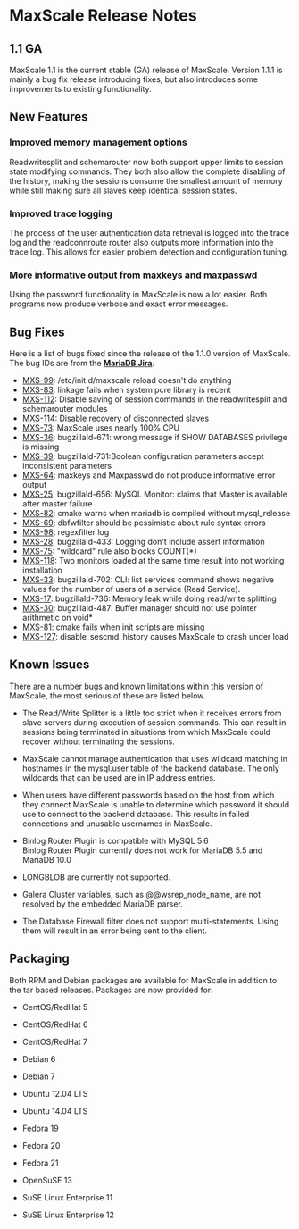 # MaxScale Release Notes

## 1.1 GA

MaxScale 1.1 is the current stable (GA) release of MaxScale. Version 1.1.1 is mainly a bug fix release introducing fixes, but also introduces some improvements to existing functionality.

## New Features

### Improved memory management options

Readwritesplit and schemarouter now both support upper limits to session state modifying commands. They both also allow the complete disabling of the history, making the sessions consume the smallest amount of memory while still making sure all slaves keep identical session states.

### Improved trace logging

The process of the user authentication data retrieval is logged into the trace log and the readconnroute router also outputs more information into the trace log. This allows for easier problem detection and configuration tuning.

### More informative output from maxkeys and maxpasswd

Using the password functionality in MaxScale is now a lot easier. Both programs now produce verbose and exact error messages.

## Bug Fixes

Here is a list of bugs fixed since the release of the 1.1.0 version of MaxScale. The bug IDs are from the **[MariaDB Jira](https://mariadb.atlassian.net/)**.

* [MXS-99](https://mariadb.atlassian.net/browse/MXS-99): /etc/init.d/maxscale reload doesn't do anything
* [MXS-83](https://mariadb.atlassian.net/browse/MXS-83): linkage fails when system pcre library is recent
* [MXS-112](https://mariadb.atlassian.net/browse/MXS-112): Disable saving of session commands in the readwritesplit and schemarouter modules
* [MXS-114](https://mariadb.atlassian.net/browse/MXS-114): Disable recovery of disconnected slaves
* [MXS-73](https://mariadb.atlassian.net/browse/MXS-73): MaxScale uses nearly 100% CPU 
* [MXS-36](https://mariadb.atlassian.net/browse/MXS-36): bugzillaId-671: wrong message if SHOW DATABASES privilege is missing
* [MXS-39](https://mariadb.atlassian.net/browse/MXS-39): bugzillaId-731:Boolean configuration parameters accept inconsistent parameters
* [MXS-64](https://mariadb.atlassian.net/browse/MXS-64): maxkeys and Maxpasswd do not produce informative error output
* [MXS-25](https://mariadb.atlassian.net/browse/MXS-25): bugzillaId-656: MySQL Monitor: claims that Master is available after master failure
* [MXS-82](https://mariadb.atlassian.net/browse/MXS-82): cmake warns when mariadb is compiled without mysql_release
* [MXS-69](https://mariadb.atlassian.net/browse/MXS-69): dbfwfilter should be pessimistic about rule syntax errors
* [MXS-98](https://mariadb.atlassian.net/browse/MXS-98): regexfilter log
* [MXS-28](https://mariadb.atlassian.net/browse/MXS-28): bugzillaId-433: Logging don't include assert information
* [MXS-75](https://mariadb.atlassian.net/browse/MXS-75): "wildcard" rule also blocks COUNT(*)
* [MXS-118](https://mariadb.atlassian.net/browse/MXS-118): Two monitors loaded at the same time result into not working installation
* [MXS-33](https://mariadb.atlassian.net/browse/MXS-33): bugzillaId-702: CLI: list services command shows negative values for the number of users of a service (Read Service).
* [MXS-17](https://mariadb.atlassian.net/browse/MXS-17): bugzillaId-736: Memory leak while doing read/write splitting
* [MXS-30](https://mariadb.atlassian.net/browse/MXS-30): bugzillaId-487: Buffer manager should not use pointer arithmetic on void*
* [MXS-81](https://mariadb.atlassian.net/browse/MXS-81): cmake fails when init scripts are missing
* [MXS-127](https://mariadb.atlassian.net/browse/MXS-127): disable_sescmd_history causes MaxScale to crash under load

## Known Issues

There are a number bugs and known limitations within this version of MaxScale, the most serious of these are listed below.

* The Read/Write Splitter is a little too strict when it receives errors from slave servers during execution of session commands. This can result in sessions being terminated in situations from which MaxScale could recover without terminating the sessions.

* MaxScale cannot manage authentication that uses wildcard matching in hostnames in the mysql.user table of the backend database. The only wildcards that can be used are in IP address entries.

* When users have different passwords based on the host from which they connect MaxScale is unable to determine which password it should use to connect to the backend database. This results in failed connections and unusable usernames in MaxScale.

* Binlog Router Plugin is compatible with MySQL 5.6  
  Binlog Router Plugin currently does not work for MariaDB 5.5 and MariaDB 10.0 


* LONGBLOB are currently not supported.

* Galera Cluster variables, such as @@wsrep_node_name, are not resolved by the embedded MariaDB parser.

* The Database Firewall filter does not support multi-statements. Using them will result in an error being sent to the client.   

## Packaging

Both RPM and Debian packages are available for MaxScale in addition to the tar based releases. Packages are now provided for:

* CentOS/RedHat 5

* CentOS/RedHat 6

* CentOS/RedHat 7

* Debian 6

* Debian 7

* Ubuntu 12.04 LTS

* Ubuntu 14.04 LTS

* Fedora 19

* Fedora 20

* Fedora 21

* OpenSuSE 13

* SuSE Linux Enterprise 11

* SuSE Linux Enterprise 12
